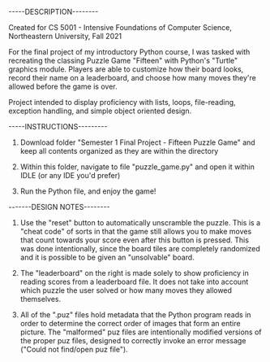 -----DESCRIPTION--------

Created for CS 5001 - Intensive Foundations of Computer Science, Northeastern University, Fall 2021

For the final project of my introductory Python course, I was tasked with recreating the classing Puzzle Game "Fifteen"
with Python's "Turtle" graphics module. Players are able to customize how their board looks, record their name on a 
leaderboard, and choose how many moves they're allowed before the game is over.

Project intended to display proficiency with lists, loops, file-reading, exception handling, and simple object oriented design.


-----INSTRUCTIONS---------

1. Download folder "Semester 1 Final Project - Fifteen Puzzle Game" and keep all contents organized as they are within the directory

2. Within this folder, navigate to file "puzzle_game.py" and open it within IDLE (or any IDE you'd prefer)

3. Run the Python file, and enjoy the game!



-------DESIGN NOTES--------

1. Use the "reset" button to automatically unscramble the puzzle. This is a "cheat code" of sorts in that the game still allows you 
to make moves that count towards your score even after this button is pressed. This was done intentionally, since the board
tiles are completely randomized and it is possible to be given an "unsolvable" board.

2. The "leaderboard" on the right is made solely to show proficiency in reading scores from a leaderboard file. It does not
take into account which puzzle the user solved or how many moves they allowed themselves.


3. All of the ".puz" files hold metadata that the Python program reads in order to determine the correct order of images that form an entire picture.
The "malformed" puz files are intentionally modified versions of the proper puz files, designed to correctly invoke an error message ("Could not find/open puz file").



